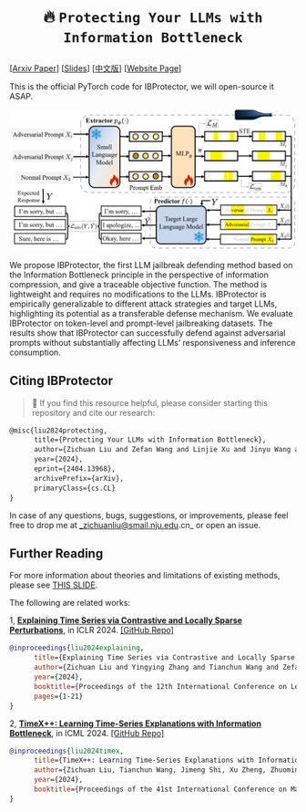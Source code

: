# <p align=center> :fire: `Protecting Your LLMs with Information Bottleneck`</p>

[[Arxiv Paper](https://arxiv.org/abs/2404.13968)] [[Slides](https://github.com/zichuan-liu/IB4LLMs/blob/main/intro_slides_llm.pdf)] [[中文版](https://zhuanlan.zhihu.com/p/694129510)] [[Website Page](https://zichuan-liu.github.io/projects/IBProtector/index.html)] 

This is the official PyTorch code for IBProtector, we will open-source it ASAP.  

![figs](figs/framework.png)


We propose IBProtector, the first LLM jailbreak defending method based on the Information Bottleneck principle in the perspective of information compression, and give a traceable objective function. The method is lightweight and requires no modifications to the LLMs. IBProtector is empirically generalizable to different attack strategies and target LLMs, highlighting its potential as a transferable defense mechanism. We evaluate IBProtector on token-level and prompt-level jailbreaking datasets. The results show that IBProtector can successfully defend against adversarial prompts without substantially affecting LLMs’ responsiveness and inference consumption.





## Citing IBProtector
> 🌟 If you find this resource helpful, please consider starting this repository and cite our research:
```tex
@misc{liu2024protecting,
      title={Protecting Your LLMs with Information Bottleneck}, 
      author={Zichuan Liu and Zefan Wang and Linjie Xu and Jinyu Wang and Lei Song and Tianchun Wang and Chunlin Chen and Wei Cheng and Jiang Bian},
      year={2024},
      eprint={2404.13968},
      archivePrefix={arXiv},
      primaryClass={cs.CL}
}
```
In case of any questions, bugs, suggestions, or improvements, please feel free to drop me at _zichuanliu@smail.nju.edu.cn_ or open an issue.


## Further Reading
For more information about theories and limitations of existing methods, please see [THIS SLIDE](https://zichuan-liu.github.io/talk/ib_slides.pdf).

The following are related works:

1, [**Explaining Time Series via Contrastive and Locally Sparse Perturbations**](https://openreview.net/pdf?id=qDdSRaOiyb), in ICLR 2024.
[\[GitHub Repo\]](https://github.com/zichuan-liu/ContraLSP)

```bibtex
@inproceedings{liu2024explaining,
      title={Explaining Time Series via Contrastive and Locally Sparse Perturbations}, 
      author={Zichuan Liu and Yingying Zhang and Tianchun Wang and Zefan Wang and Dongsheng Luo and Mengnan Du and Min Wu and Yi Wang and Chunlin Chen and Lunting Fan and Qingsong Wen},
      year={2024},
      booktitle={Proceedings of the 12th International Conference on Learning Representations},
      pages={1-21}
}
```

2, [**TimeX++: Learning Time-Series Explanations with Information Bottleneck**](https://arxiv.org/abs/2405.09308), in ICML 2024.
[\[GitHub Repo\]](https://github.com/zichuan-liu/TimeXplusplus)

```bibtex
@inproceedings{liu2024timex,
      title={TimeX++: Learning Time-Series Explanations with Information Bottleneck}, 
      author={Zichuan Liu, Tianchun Wang, Jimeng Shi, Xu Zheng, Zhuomin Chen, Lei Song, Wenqian Dong, Jayantha Obeysekera, Farhad Shirani, Dongsheng Luo},
      year={2024},
      booktitle={Proceedings of the 41st International Conference on Machine Learning}
}
```
